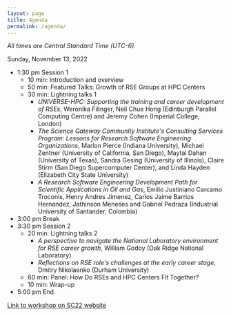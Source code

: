 ```yaml
---
layout: page
title: Agenda
permalink: /agenda/
---
```


*All times are Central Standard Time (UTC-6).*

Sunday, November 13, 2022

- 1:30 pm Session 1
    - 10 min:  Introduction and overview
    - 50 min:  Featured Talks:  Growth of RSE Groups at HPC Centers
    - 30 min:  Lightning talks 1
        - _UNIVERSE-HPC: Supporting the training and career development of RSEs_,
        Weronika Filinger, Neil Chue Hong (Edinburgh Parallel Computing Centre) and Jeremy Cohen (Imperial College, London)
        - _The Science Gateway Community Institute's Consulting Services Program: Lessons for Research Software Engineering Organizations_,
        Marlon Pierce (Indiana University),
        Michael Zentner (University of California, San Diego),
        Maytal Dahan (University of Texas),
        Sandra Gesing (University of Illinois),
        Claire Stirm (San Diego Supercomputer Center),
        and Linda Hayden (Elizabeth City State University)
        - _A Research Software Engineering Development Path for Scientific Applications in Oil and Gas_,
        Emilio Justiniano Carcamo Troconis, Henry Andres Jimenez, Carlos Jaime Barrios Hernandez, Jathinson Meneses and Gabriel Pedraza (Industrial University of Santander, Colombia)
- 3:00 pm Break
- 3:30 pm Session 2
    - 20 min:  Lightning talks 2
        - _A perspective to navigate the National Laboratory environment for RSE career growth_,
        William Godoy (Oak Ridge National Laboratory)
        - _Reflections on RSE role's challenges at the early career stage_,
        Dmitry Nikolaenko (Durham University)
    - 60 min:  Panel:  How Do RSEs and HPC Centers Fit Together?
    - 10 min:  Wrap-up
- 5:00 pm End

[Link to workshop on SC22 website](https://sc22.supercomputing.org/presentation/?id=wksp132&sess=sess130)


